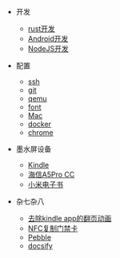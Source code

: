 * 开发
  * [rust开发](rust_dev.md)
  * [Android开发](android_dev.md)
  * [NodeJS开发](node_dev.md)

* 配置
  * [ssh](ssh.md)
  * [git](git.md)
  * [qemu](qemu.md)
  * [font](font.md)
  * [Mac](mac.md)
  * [docker](docker.md)
  * [chrome](chrome.md)

* 墨水屏设备
  * [Kindle](kindle.md)
  * [海信A5Pro CC](a5pro.md)
  * [小米电子书](mireader.md)

* 杂七杂八
  * [去除kindle app的翻页动画](remove_weread_animation.md)
  * [NFC复制门禁卡](nfc.md)
  * [Pebble](pebble.md)
  * [docsify](docsify.md)
